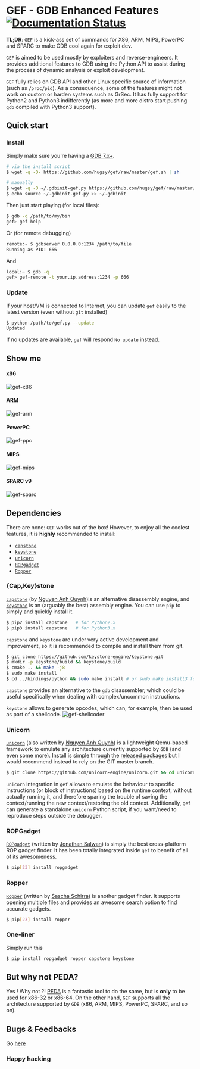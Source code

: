 # GEF - GDB Enhanced Features  [![Documentation Status](https://readthedocs.org/projects/gef/badge/?version=latest)](https://gef.readthedocs.org/en/latest/)

**TL;DR**: `GEF` is a kick-ass set of commands for X86, ARM, MIPS, PowerPC and SPARC to
make GDB cool again for exploit dev.

`GEF` is aimed to be used mostly by exploiters and reverse-engineers. It
provides additional features to GDB using the Python API to assist during the
process of dynamic analysis or exploit development.

`GEF` fully relies on GDB API and other Linux specific source of information
(such as `/proc/pid`). As a consequence, some of the features might not work on
custom or harden systems such as GrSec.
It has fully support for Python2 and Python3 indifferently (as more and more
distro start pushing `gdb` compiled with Python3 support).


## Quick start

### Install
Simply make sure you're having a [GDB 7.x+](https://www.gnu.org/s/gdb).
``` bash
# via the install script
$ wget -q -O- https://github.com/hugsy/gef/raw/master/gef.sh | sh

# manually
$ wget -q -O ~/.gdbinit-gef.py https://github.com/hugsy/gef/raw/master/gef.py
$ echo source ~/.gdbinit-gef.py >> ~/.gdbinit
```

Then just start playing (for local files):
```bash
$ gdb -q /path/to/my/bin
gef> gef help
```

Or (for remote debugging)
```bash
remote:~ $ gdbserver 0.0.0.0:1234 /path/to/file
Running as PID: 666
```
And
```bash
local:~ $ gdb -q
gef> gef-remote -t your.ip.address:1234 -p 666
```

### Update

If your host/VM is connected to Internet, you can update `gef` easily to the latest version (even without `git` installed)
```bash
$ python /path/to/gef.py --update
Updated
```
If no updates are available, `gef` will respond `No update` instead.

## Show me

#### x86
![gef-x86](https://i.imgur.com/emhEsol.png)

#### ARM
![gef-arm](http://i.imgur.com/qOL8CnL.png)

#### PowerPC
![gef-ppc](https://i.imgur.com/IN6x6lw.png)

#### MIPS
![gef-mips](https://i.imgur.com/dBaB9os.png)

#### SPARC v9
![gef-sparc](https://i.imgur.com/VD2FpDt.png)

## Dependencies

There are none: `GEF` works out of the box! However, to enjoy all the coolest features, it is **highly** recommended to install:

- [`capstone`](https://github.com/aquynh/capstone) 
- [`keystone`](https://github.com/keystone-engine/keystone) 
- [`unicorn`](https://github.com/unicorn-engine/unicorn)
- [`ROPgadget`](https://github.com/JonathanSalwan/ROPgadget) 
- [`Ropper`](https://github.com/sashs/ropper) 

### {Cap,Key}stone
[`capstone`](https://github.com/aquynh/capstone) (by [Nguyen Anh Quynh](https://github.com/aquynh))is an alternative disassembly engine, and [`keystone`](https://github.com/keystone-engine/keystone) is an (arguably the best) assembly engine.
You can use `pip` to simply and quickly install it.
```bash
$ pip2 install capstone   # for Python2.x
$ pip3 install capstone   # for Python3.x
```

`capstone` and `keystone` are under very active development and improvement, so it is recommended to compile and install them from git.
```bash
$ git clone https://github.com/keystone-engine/keystone.git
$ mkdir -p keystone/build && keystone/build
$ cmake .. && make -j8
$ sudo make install
$ cd ../bindings/python && sudo make install # or sudo make install3 for Python3
```

`capstone` provides an alternative to the `gdb` disassembler, which could be useful specifically when dealing with complex/uncommon instructions.

`keystone` allows to generate opcodes, which can, for example, then be used as part of a shellcode. 
![gef-shellcoder](https://i.imgur.com/BPdtr2D.png)

### Unicorn
[`unicorn`](https://github.com/unicorn-engine/unicorn) (also written by [Nguyen Anh Quynh](https://github.com/aquynh)) is a lightweight Qemu-based framework to emulate any architecture currently supported by `GDB` (and even some more). 
Install is simple through the [released packages](https://github.com/unicorn-engine/unicorn/releases) but I would recommend instead to rely on the GIT master branch.
```bash
$ git clone https://github.com/unicorn-engine/unicorn.git && cd unicorn && ./make.sh && sudo ./make.sh install
``` 

`unicorn` integration in `gef` allows to emulate the behaviour to specific instructions (or block of instructions) based on the runtime context, without actually running it, and therefore sparing the trouble of saving the context/running the new context/restoring the old context. Additionally, `gef` can generate a standalone `unicorn` Python script, if you want/need to reproduce steps outside the debugger.


### ROPGadget
[`ROPgadget`](https://github.com/JonathanSalwan/ROPgadget) (written by [Jonathan Salwan](https://github.com/JonathanSalwan)) is simply the best cross-platform ROP gadget finder. It has been totally integrated inside `gef` to benefit of all of its awesomeness.
```bash
$ pip[23] install ropgadget
```

### Ropper
[`Ropper`](https://github.com/sashs/ropper) (written by [Sascha Schirra](https://github.com/sashs)) is another gadget finder. It supports opening multiple files and provides an awesome search option to find accurate gadgets. 
```bash
$ pip[23] install ropper
```

### One-liner

Simply run this
```bash
$ pip install ropgadget ropper capstone keystone
```

## But why not PEDA?
Yes ! Why not ?! [PEDA](https://github.com/longld/peda) is a fantastic tool to
do the same, but is **only** to be used for x86-32 or x86-64. On the other hand,
`GEF` supports all the architecture supported by `GDB` (x86, ARM, MIPS, PowerPC,
SPARC, and so on).



## Bugs & Feedbacks

Go [here](https://github.com/hugsy/gef/issues)

### Happy hacking
